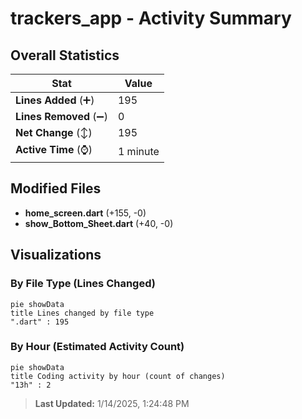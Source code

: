 # trackers_app - Activity Summary 

## Overall Statistics

| Stat                   | Value                                                             |
| ---------------------- | ----------------------------------------------------------------- |
| **Lines Added** (➕)   | 195                                          |
| **Lines Removed** (➖) | 0                                        |
| **Net Change** (↕)    | 195                |
| **Active Time** (⌚)   | 1 minute |


## Modified Files
- **home_screen.dart** (+155, -0)
- **show_Bottom_Sheet.dart** (+40, -0)

## Visualizations

### By File Type (Lines Changed)

```mermaid
pie showData
title Lines changed by file type
".dart" : 195
```

### By Hour (Estimated Activity Count)

```mermaid
pie showData
title Coding activity by hour (count of changes)
"13h" : 2
```


> **Last Updated:** 1/14/2025, 1:24:48 PM
